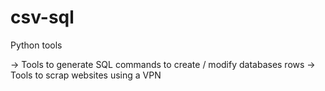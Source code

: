 # csv-sql
Python tools

-> Tools to generate SQL commands to create / modify databases rows
-> Tools to scrap websites using a VPN
